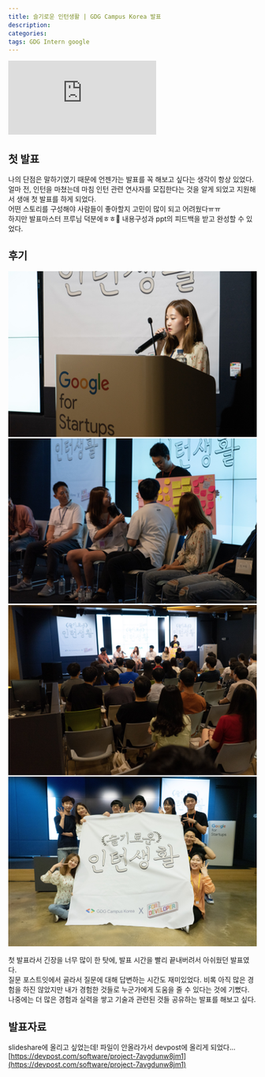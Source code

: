 ```yaml
---
title: 슬기로운 인턴생활 | GDG Campus Korea 발표
description: 
categories: 
tags: GDG Intern google
---
```


![슬기로운 인턴생활](https://external-icn1-1.xx.fbcdn.net/safe_image.php?d=AQDjvet-DbUs_SnV&w=540&h=282&url=https%3A%2F%2Fcf.festa.io%2Fimg%2F2019-6-19%2F8dedc6f9-2ab1-4617-8602-04de86f92327.jpg&cfs=1&upscale=1&fallback=news_d_placeholder_publisher&_nc_hash=AQA3LYZEvD8P2mH4)

## 첫 발표

나의 단점은 말하기였기 때문에 언젠가는 발표를 꼭 해보고 싶다는 생각이 항상 있었다.  
얼마 전, 인턴을 마쳤는데 마침 인턴 관련 연사자를 모집한다는 것을 알게 되었고 지원해서 생애 첫 발표를 하게 되었다.  
어떤 스토리를 구성해야 사람들이 좋아할지 고민이 많이 되고 어려웠다ㅠㅠ  
하지만 발표마스터 프루님 덕분에ㅎㅎ🙏 내용구성과 ppt의 피드백을 받고 완성할 수 있었다.  

## 후기

![슬기로운 인턴생활 발표](/assets/images/gdg/gdg1.jpg)
![슬기로운 인턴생활 발표](/assets/images/gdg/gdg2.jpg)
![슬기로운 인턴생활 발표](/assets/images/gdg/gdg3.jpg)
![슬기로운 인턴생활 발표](/assets/images/gdg/gdg4.jpg)

첫 발표라서 긴장을 너무 많이 한 탓에, 발표 시간을 빨리 끝내버려서 아쉬웠던 발표였다.  
질문 포스트잇에서 골라서 질문에 대해 답변하는 시간도 재미있었다. 비록 아직 많은 경험을 하진 않았지만 내가 경험한 것들로 누군가에게 도움을 줄 수 있다는 것에 기뻤다.  
나중에는 더 많은 경험과 실력을 쌓고 기술과 관련된 것들 공유하는 발표를 해보고 싶다.  


## 발표자료

slideshare에 올리고 싶었는데! 파일이 안올라가서 devpost에 올리게 되었다...  
[https://devpost.com/software/project-7avgdunw8jm1](https://devpost.com/software/project-7avgdunw8jm1)

